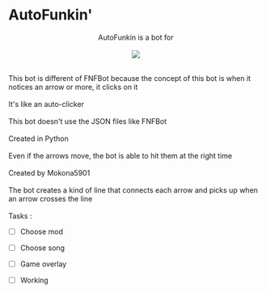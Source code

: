 <h1>AutoFunkin'</h1>
<p align="center">
  AutoFunkin is a bot for<br><br>
  <img src="https://static.wikia.nocookie.net/logopedia/images/a/a2/FNF_animated_logo.gif/revision/latest/scale-to-width-down/250?cb=20210412015112"><br><br><p/>
This bot is different of FNFBot because the concept of this bot is when it notices an arrow or more, it clicks on it<br><br>
It's like an auto-clicker<br><br>
This bot doesn't use the JSON files like FNFBot<br><br>
Created in Python<br><br>
Even if the arrows move, the bot is able to hit them at the right time<br><br>
Created by Mokona5901<br><br>
The bot creates a kind of line that connects each arrow and picks up when an arrow crosses the line<br><br>
Tasks :

- [ ] Choose mod
- [ ] Choose song
- [ ] Game overlay
- [ ] Working

